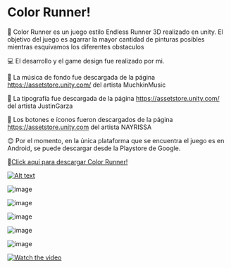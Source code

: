 # Color Runner!
 
:running: Color Runner es un juego estilo Endless Runner 3D realizado en unity. El objetivo del juego es agarrar la mayor cantidad de pinturas posibles mientras esquivamos los diferentes obstaculos



💻 El desarrollo y el game design fue realizado por mi.

🎵 La música de fondo fue descargada de la página https://assetstore.unity.com/ del artista MuchkinMusic 

🌻 La tipografía fue descargada de la página https://assetstore.unity.com/ del artista JustinGarza

:radio_button: Los botones e íconos fueron descargados de la página https://assetstore.unity.com del artista NAYRISSA

😊 Por el momento, en la única plataforma que se encuentra el juego es en Android, se puede descargar desde la Playstore de Google.

:link:<a href="https://play.google.com/store/apps/details?id=com.TinyIgloo.ColorRunner">Click aquí para descargar Color Runner!</a>

[![Alt text](https://img.youtube.com/vi/l5Ad3BRcB3U/0.jpg)](https://www.youtube.com/watch?v=l5Ad3BRcB3U)

![image](https://user-images.githubusercontent.com/42523128/158216190-f3c02d0e-fb32-4ffc-bba5-52e001220dd3.png)

![image](https://user-images.githubusercontent.com/42523128/158216214-1587f5dc-fd27-4ffe-b7be-736dc08a1b97.png)

![image](https://user-images.githubusercontent.com/42523128/158216238-40723b7c-416e-4b05-8c50-b002595fd7cf.png)

![image](https://user-images.githubusercontent.com/42523128/158216271-f9de5d83-35e0-4c33-8575-34305761fef2.png)

![image](https://user-images.githubusercontent.com/42523128/158216318-259f1289-aa7d-4542-8da7-f4750d6c0e16.png)

[![Watch the video](https://img.youtube.com/vi/T-D1KVIuvjA/maxresdefault.jpg)](https://youtu.be/T-D1KVIuvjA)

